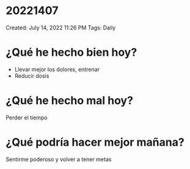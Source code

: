 # 20221407

Created: July 14, 2022 11:26 PM
Tags: Daily

# ¿Qué he hecho bien hoy?

- Llevar mejor los dolores, entrenar
- Reducir dosis

# ¿Qué he hecho mal hoy?

Perder el tiempo

# ¿Qué podría hacer mejor mañana?

Sentirme poderoso y volver a tener metas